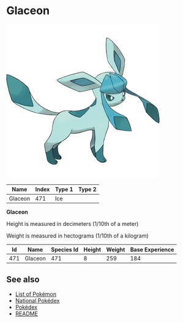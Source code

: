 # Glaceon


![Glaceon](images/471.png)

| **Name** | **Index** | **Type 1** | **Type 2** |
|----|----|----|----|
| Glaceon | 471 | Ice  |  |

**Glaceon** 


Height is measured in decimeters (1/10th of a meter)

Weight is measured in hectograms (1/10th of a kilogram)

| **Id** | **Name** | **Species Id** | **Height** | **Weight** | **Base Experience** |
|--------|----------|----------------|------------|------------|---------------------|
| 471 | Glaceon | 471 | 8 | 259 | 184 |


## See also

- [List of Pokémon](../pokemon.md)
- [National Pokédex](../national_pokedex.md)
- [Pokédex](../pokedex.md)
- [README](../README.md)
